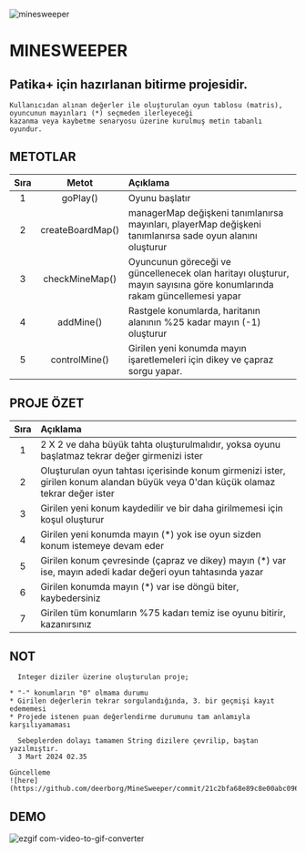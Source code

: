 
![minesweeper](https://github.com/deerborg/MineSweeper/assets/152931069/eb72d0e0-3489-437e-ac20-1e363d89aaa2)
# MINESWEEPER

Patika+ için hazırlanan bitirme projesidir. 
---
    Kullanıcıdan alınan değerler ile oluşturulan oyun tablosu (matris), oyuncunun mayınları (*) seçmeden ilerleyeceği
    kazanma veya kaybetme senaryosu üzerine kurulmuş metin tabanlı oyundur. 

## METOTLAR
| Sıra | Metot  | Açıklama |
| :---:         |     :---:      |          :---  |
| 1   |   goPlay()| Oyunu başlatır    |
| 2   |   createBoardMap()   | managerMap değişkeni tanımlanırsa mayınları, playerMap değişkeni tanımlanırsa sade oyun alanını oluşturur    |
| 3   |   checkMineMap()   | Oyuncunun göreceği ve güncellenecek olan haritayı oluşturur, mayın sayısına göre konumlarında rakam güncellemesi yapar   |
| 4   |   addMine() | Rastgele konumlarda, haritanın alanının %25 kadar mayın (-1) oluşturur    |
| 5   |   controlMine()  | Girilen yeni konumda mayın işaretlemeleri için dikey ve çapraz sorgu yapar.     |



## PROJE ÖZET
| Sıra |  Açıklama |
| :---:         |:---     |     
| 1   |    2 X 2 ve daha büyük tahta oluşturulmalıdır, yoksa oyunu başlatmaz tekrar değer girmenizi ister    |
| 2   |    Oluşturulan oyun tahtası içerisinde konum girmenizi ister, girilen konum alandan büyük veya 0'dan küçük olamaz tekrar değer ister   |
| 3   |    Girilen yeni konum kaydedilir ve bir daha girilmemesi için koşul oluşturur    |
| 4   |    Girilen yeni konumda mayın (*) yok ise oyun sizden konum istemeye devam eder    |
| 5   |    Girilen konum çevresinde (çapraz ve dikey) mayın (*) var ise, mayın adedi kadar değeri oyun tahtasında yazar    |
| 6   |    Girilen konumda mayın (*) var ise döngü biter, kaybedersiniz    |
| 7   |    Girilen tüm konumların %75 kadarı temiz ise oyunu bitirir, kazanırsınız    |

## NOT
      
      Integer diziler üzerine oluşturulan proje; 
      
    * "-" konumların "0" olmama durumu 
    * Girilen değerlerin tekrar sorgulandığında, 3. bir geçmişi kayıt edememesi
    * Projede istenen puan değerlendirme durumunu tam anlamıyla karşılıyamaması
    
      Sebeplerden dolayı tamamen String dizilere çevrilip, baştan yazılmıştır.
      3 Mart 2024 02.35 
    
    Güncelleme  
    ![here](https://github.com/deerborg/MineSweeper/commit/21c2bfa68e89c8e00abc09614b9af59bf5d9464c)
    
    

## DEMO

![ezgif com-video-to-gif-converter](https://github.com/deerborg/MineSweeper/assets/152931069/381f21cb-6eb5-4503-9342-a8cbe4b1cdab)


  

  
